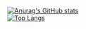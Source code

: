 [![Anurag's GitHub stats](https://github-readme-stats.vercel.app/api?username=11philip22&theme=react)](https://github.com/anuraghazra/github-readme-stats)  
[![Top Langs](https://github-readme-stats.vercel.app/api/top-langs/?username=11philip22&theme=react&langs_count=5&hide=php,html,JavaScript,C#)](https://github.com/anuraghazra/github-readme-stats)












<!--
**11philip22/11philip22** is a ✨ _special_ ✨ repository because its `README.md` (this file) appears on your GitHub profile.

### Hi there 👋

Here are some ideas to get you started:

- 🔭 I’m currently working on ...
- 🌱 I’m currently learning ...
- 👯 I’m looking to collaborate on ...
- 🤔 I’m looking for help with ...
- 💬 Ask me about ...
- 📫 How to reach me: ...
- 😄 Pronouns: ...
- ⚡ Fun fact: ...
-->
